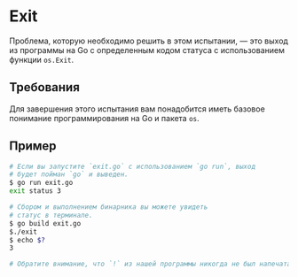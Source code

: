 # Exit

Проблема, которую необходимо решить в этом испытании, — это выход из программы на Go с определенным кодом статуса с использованием функции `os.Exit`.

## Требования

Для завершения этого испытания вам понадобится иметь базовое понимание программирования на Go и пакета `os`.

## Пример

```sh
# Если вы запустите `exit.go` с использованием `go run`, выход
# будет пойман `go` и выведен.
$ go run exit.go
exit status 3

# Сбором и выполнением бинарника вы можете увидеть
# статус в терминале.
$ go build exit.go
$./exit
$ echo $?
3

# Обратите внимание, что `!` из нашей программы никогда не был напечатан.
```
